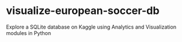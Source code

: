 # visualize-european-soccer-db
Explore a SQLite database on Kaggle using Analytics and Visualization modules in Python
